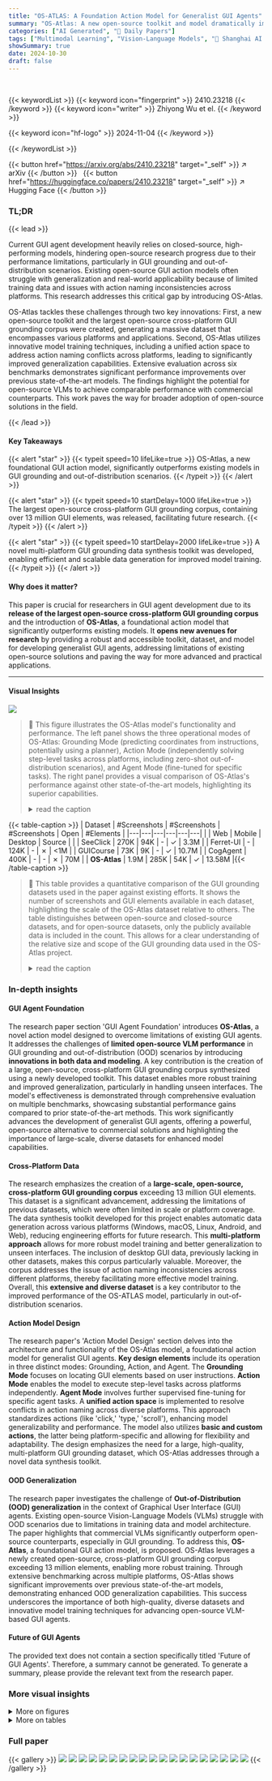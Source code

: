 ```yaml
---
title: "OS-ATLAS: A Foundation Action Model for Generalist GUI Agents"
summary: "OS-Atlas: A new open-source toolkit and model dramatically improves GUI agent performance by providing a massive dataset and innovative training methods, enabling superior generalization to unseen int..."
categories: ["AI Generated", "🤗 Daily Papers"]
tags: ["Multimodal Learning", "Vision-Language Models", "🏢 Shanghai AI Laboratory",]
showSummary: true
date: 2024-10-30
draft: false
---
```


<br>

{{< keywordList >}}
{{< keyword icon="fingerprint" >}} 2410.23218 {{< /keyword >}}
{{< keyword icon="writer" >}} Zhiyong Wu et el. {{< /keyword >}}
 
{{< keyword icon="hf-logo" >}} 2024-11-04 {{< /keyword >}}
 
{{< /keywordList >}}

{{< button href="https://arxiv.org/abs/2410.23218" target="_self" >}}
↗ arXiv
{{< /button >}}
&nbsp; 
{{< button href="https://huggingface.co/papers/2410.23218" target="_self" >}}
↗ Hugging Face
{{< /button >}}

### TL;DR


{{< lead >}}

Current GUI agent development heavily relies on closed-source, high-performing models, hindering open-source research progress due to their performance limitations, particularly in GUI grounding and out-of-distribution scenarios.  Existing open-source GUI action models often struggle with generalization and real-world applicability because of limited training data and issues with action naming inconsistencies across platforms.  This research addresses this critical gap by introducing OS-Atlas.



OS-Atlas tackles these challenges through two key innovations: First, a new open-source toolkit and the largest open-source cross-platform GUI grounding corpus were created, generating a massive dataset that encompasses various platforms and applications. Second, OS-Atlas utilizes innovative model training techniques, including a unified action space to address action naming conflicts across platforms, leading to significantly improved generalization capabilities.  Extensive evaluation across six benchmarks demonstrates significant performance improvements over previous state-of-the-art models. The findings highlight the potential for open-source VLMs to achieve comparable performance with commercial counterparts.  This work paves the way for broader adoption of open-source solutions in the field.

{{< /lead >}}


#### Key Takeaways

{{< alert "star" >}}
{{< typeit speed=10 lifeLike=true >}} OS-Atlas, a new foundational GUI action model, significantly outperforms existing models in GUI grounding and out-of-distribution scenarios. {{< /typeit >}}
{{< /alert >}}

{{< alert "star" >}}
{{< typeit speed=10 startDelay=1000 lifeLike=true >}} The largest open-source cross-platform GUI grounding corpus, containing over 13 million GUI elements, was released, facilitating future research. {{< /typeit >}}
{{< /alert >}}

{{< alert "star" >}}
{{< typeit speed=10 startDelay=2000 lifeLike=true >}} A novel multi-platform GUI grounding data synthesis toolkit was developed, enabling efficient and scalable data generation for improved model training. {{< /typeit >}}
{{< /alert >}}

#### Why does it matter?
This paper is crucial for researchers in GUI agent development due to its **release of the largest open-source cross-platform GUI grounding corpus** and the introduction of **OS-Atlas**, a foundational action model that significantly outperforms existing models.  It **opens new avenues for research** by providing a robust and accessible toolkit, dataset, and model for developing generalist GUI agents, addressing limitations of existing open-source solutions and paving the way for more advanced and practical applications.

------
#### Visual Insights



![](https://arxiv.org/html/2410.23218/x1.png)

> 🔼 This figure illustrates the OS-Atlas model's functionality and performance. The left panel shows the three operational modes of OS-Atlas: Grounding Mode (predicting coordinates from instructions, potentially using a planner), Action Mode (independently solving step-level tasks across platforms, including zero-shot out-of-distribution scenarios), and Agent Mode (fine-tuned for specific tasks). The right panel provides a visual comparison of OS-Atlas's performance against other state-of-the-art models, highlighting its superior capabilities.
> <details>
> <summary>read the caption</summary>
> Figure 1: (Left) The OS-Atlas model operates in three distinct modes to cater to various research needs. In Grounding mode, OS-Atlas predicts element coordinates based on user instructions and can be integrated with a planner module to create a complete agent. In Action mode, OS-Atlas functions independently to solve step-level agent tasks universally across different platforms and applications, even in zero-shot OOD scenarios. In Agent mode, OS-Atlas undergoes further supervised fine-tuning to address specific agent tasks. (Right) Overall performance comparisons between OS-Atlas and other state-of-the-art models.
> </details>





{{< table-caption >}}
| Dataset | #Screenshots | #Screenshots | #Screenshots | Open | #Elements |
|---|---|---|---|---|---| 
|  | Web | Mobile | Desktop | Source |  |
| SeeClick | 270K | 94K | - | ✓ | 3.3M |
| Ferret-UI | - | 124K | - | ✗ | <1M |
| GUICourse | 73K | 9K | - | ✓ | 10.7M |
| CogAgent | 400K | - | - | ✗ | 70M |
| **OS-Atlas** | 1.9M | 285K | 54K | ✓ | 13.58M |{{< /table-caption >}}

> 🔼 This table provides a quantitative comparison of the GUI grounding datasets used in the paper against existing efforts.  It shows the number of screenshots and GUI elements available in each dataset, highlighting the scale of the OS-Atlas dataset relative to others. The table distinguishes between open-source and closed-source datasets, and for open-source datasets, only the publicly available data is included in the count.  This allows for a clear understanding of the relative size and scope of the GUI grounding data used in the OS-Atlas project.
> <details>
> <summary>read the caption</summary>
> Table 1: Statistics of the grounding data we collected compared to existing efforts. (For open-source datasets, we only count the amount of data made publicly available.)
> </details>





### In-depth insights


#### GUI Agent Foundation
The research paper section 'GUI Agent Foundation' introduces **OS-Atlas**, a novel action model designed to overcome limitations of existing GUI agents.  It addresses the challenges of **limited open-source VLM performance** in GUI grounding and out-of-distribution (OOD) scenarios by introducing **innovations in both data and modeling**.  A key contribution is the creation of a large, open-source, cross-platform GUI grounding corpus synthesized using a newly developed toolkit. This dataset enables more robust training and improved generalization, particularly in handling unseen interfaces. The model's effectiveness is demonstrated through comprehensive evaluation on multiple benchmarks, showcasing substantial performance gains compared to prior state-of-the-art methods. This work significantly advances the development of generalist GUI agents, offering a powerful, open-source alternative to commercial solutions and highlighting the importance of large-scale, diverse datasets for enhanced model capabilities.

#### Cross-Platform Data
The research emphasizes the creation of a **large-scale, open-source, cross-platform GUI grounding corpus** exceeding 13 million GUI elements.  This dataset is a significant advancement, addressing the limitations of previous datasets, which were often limited in scale or platform coverage.  The data synthesis toolkit developed for this project enables automatic data generation across various platforms (Windows, macOS, Linux, Android, and Web), reducing engineering efforts for future research.  This **multi-platform approach** allows for more robust model training and better generalization to unseen interfaces.  The inclusion of desktop GUI data, previously lacking in other datasets, makes this corpus particularly valuable.  Moreover, the corpus addresses the issue of action naming inconsistencies across different platforms, thereby facilitating more effective model training.  Overall, this **extensive and diverse dataset** is a key contributor to the improved performance of the OS-ATLAS model, particularly in out-of-distribution scenarios.

#### Action Model Design
The research paper's 'Action Model Design' section delves into the architecture and functionality of the OS-Atlas model, a foundational action model for generalist GUI agents.  **Key design elements** include its operation in three distinct modes: Grounding, Action, and Agent. The **Grounding Mode** focuses on locating GUI elements based on user instructions.  **Action Mode** enables the model to execute step-level tasks across platforms independently.  **Agent Mode** involves further supervised fine-tuning for specific agent tasks. A **unified action space** is implemented to resolve conflicts in action naming across diverse platforms. This approach standardizes actions (like 'click,' 'type,' 'scroll'), enhancing model generalizability and performance.  The model also utilizes **basic and custom actions**, the latter being platform-specific and allowing for flexibility and adaptability.  The design emphasizes the need for a large, high-quality, multi-platform GUI grounding dataset, which OS-Atlas addresses through a novel data synthesis toolkit.

#### OOD Generalization
The research paper investigates the challenge of **Out-of-Distribution (OOD) generalization** in the context of Graphical User Interface (GUI) agents.  Existing open-source Vision-Language Models (VLMs) struggle with OOD scenarios due to limitations in training data and model architecture. The paper highlights that commercial VLMs significantly outperform open-source counterparts, especially in GUI grounding.  To address this, **OS-Atlas**, a foundational GUI action model, is proposed.  OS-Atlas leverages a newly created open-source, cross-platform GUI grounding corpus exceeding 13 million elements, enabling more robust training.   Through extensive benchmarking across multiple platforms, OS-Atlas shows significant improvements over previous state-of-the-art models, demonstrating enhanced OOD generalization capabilities.  This success underscores the importance of both high-quality, diverse datasets and innovative model training techniques for advancing open-source VLM-based GUI agents.

#### Future of GUI Agents
The provided text does not contain a section specifically titled 'Future of GUI Agents'.  Therefore, a summary cannot be generated.  To generate a summary, please provide the relevant text from the research paper.


### More visual insights

<details>
<summary>More on figures
</summary>


![](https://arxiv.org/html/2410.23218/x2.png)

> 🔼 The figure illustrates the two-stage training process of the OS-Atlas model.  The first stage involves large-scale pre-training on a dataset of 13 million GUI grounding data points to create the OS-Atlas-Base model. This pre-training equips the model with a strong understanding of GUI screenshots and their constituent elements. The second stage consists of multitask fine-tuning using agent data. This fine-tuning adapts the pre-trained model to solve various agent tasks, ultimately resulting in the final OS-Atlas model, which excels at GUI grounding and out-of-distribution agentic tasks. The diagram visually depicts the flow of data and the transformation of the model through these two stages.
> <details>
> <summary>read the caption</summary>
> Figure 2: Overall training pipeline of OS-Atlas. We first perform large-scale pre-training using 13 million GUI grounding data collected to build OS-Atlas-Base. Next, we conduct multitask fine-tuning on agent data, resulting in OS-Atlas.
> </details>



![](https://arxiv.org/html/2410.23218/x3.png)

> 🔼 This figure shows the relationship between the amount of grounding data used to train the OS-Atlas-Base model and its performance on three different GUI domains (web, desktop, and mobile).  Two performance metrics are tracked: grounding accuracy (percentage of correctly located GUI elements) and Intersection over Union (IoU, a measure of the overlap between the predicted and ground truth bounding boxes). The graph illustrates that increased training data correlates with improved performance, especially for IoU. The web domain, with nearly 10 million elements, shows the strongest correlation, highlighting the potential of larger datasets.
> <details>
> <summary>read the caption</summary>
> Figure 3: The effect of grounding data scaling on two metrics. The performances on three different domains are reported.
> </details>



![](https://arxiv.org/html/2410.23218/x4.png)

> 🔼 This figure presents ablation study results and performance comparisons on the ScreenSpot benchmark for GUI grounding.  It shows the impact of different data sources on the model's performance. Specifically, it compares results when instruction grounding data (IG), mobile GUI data, and desktop GUI data are included or excluded from training, showcasing the effect of various data modalities on the model's ability to perform GUI grounding tasks accurately across different platforms (web, desktop, and mobile).  The charts illustrate the impact of each data source on both text-based and icon/widget-based instructions.
> <details>
> <summary>read the caption</summary>
> Figure 4: Ablation studies and performance on ScreenSpot. IG/Mobile/Desktop refers to instruction grounding, mobile, and desktop grounding data, respectively.
> </details>



![](https://arxiv.org/html/2410.23218/x5.png)

> 🔼 Figure 5 shows the results of ablation studies conducted on the zero-shot out-of-distribution (OOD) setting of the OS-Atlas model.  The ablation studies were performed to investigate the impact of two key components of the model: grounding pre-training and the unified action space.  The figure presents step-wise success rate and grounding accuracy for each ablation experiment.  The results are shown separately for three different platforms: web, desktop, and mobile, demonstrating the effect of the ablations across various GUI types.
> <details>
> <summary>read the caption</summary>
> Figure 5: Ablation studies on the zero-shot OOD setting. The results are reported respectively across three platforms.
> </details>



![](https://arxiv.org/html/2410.23218/x6.png)

> 🔼 Figure 6 shows the performance improvement achieved by OS-Atlas-Pro. OS-Atlas-Pro is a version of OS-Atlas that leverages a larger dataset for multitask fine-tuning, leading to enhanced performance across three domains: Web, Mobile, and Desktop.  The chart visually compares the average performance of OS-Atlas (both 4B and 7B versions) with that of OS-Atlas-Pro across these domains. The results demonstrate the positive impact of more extensive fine-tuning on model performance.
> <details>
> <summary>read the caption</summary>
> Figure 6: OS-Atlas-Pro evaluation results.
> </details>



![](https://arxiv.org/html/2410.23218/x7.png)

> 🔼 Figure 7 presents a case study demonstrating OS-Atlas-Base's functionality within the OS-World environment.  OS-Atlas-Base operates in grounding mode, collaborating with GPT-40 (acting as a task planner). The process involves GPT-40 generating a sequence of steps to accomplish a task (hiding '.pycache__' folders in VS Code's explorer). For each 'Click' action within these steps, OS-Atlas-Base accurately predicts the necessary coordinates, highlighting its ability to translate high-level instructions into precise, executable actions.
> <details>
> <summary>read the caption</summary>
> Figure 7: A case study from OS-World. OS-Atlas-Base works in the grounding mode, integrating GPT-4o as a task planner to create an agent. For each Click step, OS-Atlas-Base outputs the coordinates based on the provided step-level instructions.
> </details>



</details>




<details>
<summary>More on tables
</summary>


{{< table-caption >}}
| Planner | Grounding Models | Mobile Text | Mobile Icon/Widget | Desktop Text | Desktop Icon/Widget | Web Text | Web Icon/Widget | Avg. | 
|---|---|---|---|---|---|---|---|---| 
| - | Fuyu | 41.00 | 1.30 | 33.00 | 3.60 | 33.90 | 4.40 | 19.50 | 
|  | CogAgent | 67.00 | 24.00 | 74.20 | 20.00 | 70.40 | 28.60 | 47.40 | 
|  | SeeClick | 78.00 | 52.00 | 72.20 | 30.00 | 55.70 | 32.50 | 53.40 | 
|  | InternVL-2-4B | 9.16 | 4.80 | 4.64 | 4.29 | 0.87 | 0.10 | 4.32 | 
|  | Qwen2-VL-7B | 61.34 | 39.29 | 52.01 | 44.98 | 33.04 | 21.84 | 42.89 | 
|  | UGround-7B | 82.80 | 60.30 | 82.50 | 63.60 | 80.40 | 70.40 | 73.30 | 
|  | OS-Atlas-Base-4B | 85.71 | 58.52 | 72.16 | 45.71 | 82.61 | 63.11 | 70.13 | 
|  | OS-Atlas-Base-7B | **93.04** | **72.93** | **91.75** | **62.86** | **90.87** | **74.27** | **82.47** | 
| GPT-4o | SeeClick | 83.52 | 59.39 | 82.47 | 35.00 | 66.96 | 35.44 | 62.89 | 
|  | UGround-7B | 93.40 | 76.90 | 92.80 | **67.90** | 88.70 | 68.90 | 81.40 | 
|  | OS-Atlas-Base-4B | **94.14** | 73.80 | 77.84 | 47.14 | 86.52 | 65.53 | 76.81 | 
|  | OS-Atlas-Base-7B | 93.77 | **79.91** | **90.21** | 66.43 | **92.61** | **79.13** | **85.14** | {{< /table-caption >}}
> 🔼 This table presents the performance of different Vision-Language Models (VLMs) on the ScreenSpot benchmark for GUI grounding tasks.  It shows the accuracy of each model in predicting the location of GUI elements based on textual descriptions.  The models are evaluated under two settings: one with a planner module and another without. Results are broken down by platform (web, desktop, mobile), element type (text, icon/widget), and model. OS-Atlas-Base consistently outperforms other models, demonstrating its effectiveness in GUI grounding.
> <details>
> <summary>read the caption</summary>
> Table 2: Grounding accuracy on ScreenSpot. The best results are in bold.
> </details>

{{< table-caption >}}
| Models | OS | Calc | Impress | Writer | VLC | TB | Chrome | VSC | GIMP | WF | Avg. | 
|---|---|---|---|---|---|---|---|---|---|---|---| 
| GPT-4o + SoM | 20.83 | 0.00 | 6.77 | 4.35 | 6.53 | 0.00 | 4.35 | 4.35 | 0.00 | 3.60 | 4.59 | 
| GPT-4o | 8.33 | 0.00 | 6.77 | 4.35 | 16.10 | 0.00 | 4.35 | 4.35 | 3.85 | 5.58 | 5.03 | 
| + SeeClick | 16.67 | 0.00 | 12.76 | 4.35 | 23.52 | 6.67 | 10.86 | 8.70 | 11.54 | 7.92 | 9.21 | 
| + OS-Atlas-Base-4B | 20.83 | 2.23 | 14.89 | 8.70 | 23.52 | 13.33 | 15.22 | 13.04 | 15.38 | 7.92 | 11.65 | 
| + OS-Atlas-Base-7B | 25.00 | 4.26 | 17.02 | 8.70 | 29.41 | 26.67 | 19.57 | 17.39 | 19.23 | 8.91 | 14.63 | 
| Human | 75.00 | 61.70 | 80.85 | 73.91 | 70.59 | 46.67 | 78.26 | 73.91 | 73.08 | 73.27 | 72.36 |{{< /table-caption >}}
> 🔼 This table presents the success rate of different models on the OS World benchmark, categorized by application domains.  The OS World benchmark involves tasks that require interactions with multiple applications.  The models are evaluated on their ability to successfully complete each task, and the success rates are broken down by application (e.g., Calculator, Impress, VLC, etc.) to show performance variations across different types of software.  The 'Workflow' (WF) category represents a unique set of tasks that demand navigation and interaction across various applications, indicating a higher level of complexity.
> <details>
> <summary>read the caption</summary>
> Table 3:  Successful rate on OS World benchmark, divided by apps (domains). Workflow (WF) is a special domain that requires navigation across multiple apps.
> </details>

{{< table-caption >}}
| Models | GUI-Act-Web Type | GUI-Act-Web Grounding | GUI-Act-Web SR | OmniAct-Web Type | OmniAct-Web Grounding | OmniAct-Web SR | OmniAct-Desktop Type | OmniAct-Desktop Grounding | OmniAct-Desktop SR |
|---|---|---|---|---|---|---|---|---|---| 
| **Zero-shot OOD Setting** |  |  |  |  |  |  |  |  |  |
| GPT-4o | 77.09 | 45.02 | 41.84 | 79.33 | 42.79 | 34.06 | 79.97 | 63.25 | 50.67 |
| **OS-Atlas-4B** | 79.22 | 58.57 | 42.62 | 46.74 | 49.24 | 22.99 | 63.30 | 42.55 | 26.94 |
| **OS-Atlas-7B** | 86.95 | 75.61 | 57.02 | 85.63 | 69.35 | 59.15 | 90.24 | 62.87 | 56.73 |
| **Supervised Fine-tuning Setting** |  |  |  |  |  |  |  |  |  |
| InternVL-2-4B | 81.42 | 47.03 | 36.17 | 47.51 | 51.34 | 24.39 | 67.00 | 44.47 | 29.80 |
| Qwen2-VL-7B | 89.36 | 90.66 | 82.27 | 89.22 | 85.94 | 78.58 | 96.27 | 94.52 | 91.77 |
| SeeClick | 88.79 | 78.59 | 72.34 | 86.98 | 75.48 | 68.59 | 96.79 | 70.22 | 72.69 |
| **OS-Atlas-4B** | 89.36 | 89.16 | 81.06 | 88.56 | 82.00 | 73.91 | 96.51 | 85.53 | 84.78 |
| **OS-Atlas-7B** | 89.08 | 91.60 | 82.70 | 97.15 | 95.41 | 93.56 | 97.15 | 95.85 | 94.05 |{{< /table-caption >}}
> 🔼 Table 4 presents the results of experiments conducted on web and desktop tasks using different models.  A key distinction highlighted is the training approach: InternVL-2 and Qwen2-VL utilize their original checkpoints, while OS-Atlas-4/7B is fine-tuned using OS-Atlas-Base as a foundation. This comparison allows for an analysis of performance gains achieved through fine-tuning.
> <details>
> <summary>read the caption</summary>
> Table 4: Results on web and desktop tasks. InternVL-2/Qwen2-VL and OS-Atlas-4/7B differ in that the former utilizes the original checkpoints, while the latter is fine-tuned on OS-Atlas-Base.
> </details>

{{< table-caption >}}
| Models | AndroidControl-Low |  |  | AndroidControl-High |  |  | GUI-Odyssey |  |  |
|---|---|---|---|---|---|---|---|---|---| 
|  | Type | Grounding | SR | Type | Grounding | SR | Type | Grounding | SR |
|---|---|---|---|---|---|---|---|---|---| 
| Zero-shot OOD Setting |  |  |  |  |  |  |  |  |  |
| GPT-4o | **74.33** | 38.67 | 28.39 | **63.06** | 30.90 | 21.17 | 37.50 | 14.17 | 5.36 |
| **OS-Atlas-4B** | 64.58 | 71.19 | 40.62 | 49.01 | 49.51 | 22.77 | 49.63 | 34.63 | 20.25 |
| **OS-Atlas-7B** | 73.00 | **73.37** | **50.94** | 57.44 | **54.90** | **29.83** | **60.42** | **39.74** | **26.96** |
| Supervised Fine-tuning Setting |  |  |  |  |  |  |  |  |  |
| InternVL-2-4B | 90.94 | 84.05 | 80.10 | 84.09 | 72.73 | 66.72 | 82.13 | 55.53 | 51.45 |
| Qwen2-VL-7B | 91.94 | 86.50 | 82.56 | 83.83 | 77.68 | 69.72 | 83.54 | 65.89 | 60.23 |
| SeeClick | 93.00 | 73.42 | 75.00 | 82.94 | 62.87 | 59.11 | 70.99 | 52.44 | 53.92 |
| **OS-Atlas-4B** | 91.92 | 83.76 | 80.64 | 84.69 | 73.79 | 67.54 | 83.47 | 61.37 | 56.39 |
| **OS-Atlas-7B** | **93.61** | **87.97** | **85.22** | **85.22** | **78.48** | **71.17** | **84.47** | **67.80** | **61.98** |{{< /table-caption >}}
> 🔼 Table 5 presents the performance comparison of different models on mobile agent tasks.  It shows the accuracy of action type prediction (Type), coordinate prediction (Grounding), and step success rate (SR) for several benchmarks.  The key difference highlighted is between models using original checkpoints (InternVL-2/Qwen2-VL) and those fine-tuned on OS-Atlas-Base (OS-Atlas-4/7B). The table also distinguishes between two scenarios within the AndroidControl benchmark: one where both low-level and high-level instructions are provided, and another where only high-level instructions are given.
> <details>
> <summary>read the caption</summary>
> Table 5: Results on mobile tasks. InternVL-2/Qwen2-VL and OS-Atlas-4/7B differ in that the former utilizes the original checkpoints, while the latter is fine-tuned on OS-Atlas-Base. AndroidControl-Low refers to the scenario where both low-level and high-level instructions are provided as inputs, while AndroidControl-High indicates that only high-level instructions are given.
> </details>

{{< table-caption >}}
| Unified Action Space Prompt |
|---|---| 
| You are a foundational action model capable of automating tasks across various digital environments, including desktop systems like Windows, macOS, and Linux, as well as mobile platforms such as Android and iOS. You also excel in web browser environments. You will interact with digital devices in a human-like manner: by reading screenshots, analyzing them, and taking appropriate actions. |
| Your expertise covers two types of digital tasks:<br> - **Grounding**: Given a screenshot and a description, you assist users in locating elements mentioned. Sometimes, you must infer which elements best fit the description when they aren’t explicitly stated.<br> - **Executable Language Grounding**: With a screenshot and task instruction, your goal is to determine the executable actions needed to complete the task. You should only respond with the Python code in the format as described below: <br>You are now operating in Executable Language Grounding mode. Your goal is to help users accomplish tasks by suggesting executable actions that best fit their needs. Your skill set includes both basic and custom actions: |
| **1. Basic Actions**<br>Basic actions are standardized and available across all platforms. They provide essential functionality and are defined with a specific format, ensuring consistency and reliability. |
| Basic Action 1: CLICK |
| - purpose: Click at the specified position. |
| - format: CLICK &lt;point&gt;[[x-axis, y-axis]]&lt;/point&gt; |
| - example usage: CLICK &lt;point&gt;[[101, 872]]&lt;/point&gt; |
| Basic Action 2: TYPE |
| - purpose: Enter specified text at the designated location. |
| - format: TYPE [input text] |
| - example usage: TYPE [Shanghai shopping mall] |
| Basic Action 3: SCROLL |
| - purpose: SCROLL in the specified direction. |
| - format: SCROLL [direction (UP/DOWN/LEFT/RIGHT)] |
| - example usage: SCROLL [UP] |
| **2.Custom Actions**<br>Custom actions are unique to each user’s platform and environment. They allow for flexibility and adaptability, enabling the model to support new and unseen actions defined by users. These actions extend the functionality of the basic set, making the model more versatile and capable of handling specific tasks.<br>Your customized actions varied by datasets. |{{< /table-caption >}}
> 🔼 This table presents the prompt used during the action fine-tuning phase of the OS-ATLAS model training.  The prompt instructs the model to act as a foundational action model capable of handling tasks across various digital environments (desktop, mobile, web). It emphasizes the need for human-like interaction, using screenshots and descriptions to guide actions. The prompt specifies two main task types: grounding (locating elements) and executable language grounding (converting instructions to executable actions). It defines a unified action space that includes standardized basic actions (CLICK, TYPE, SCROLL) and custom actions (allowing for flexibility and adaptability across platforms).  The provided example usages clarify how each action should be formatted in the Python code output.  The custom actions are dataset-specific, providing flexibility for handling various tasks and environments.
> <details>
> <summary>read the caption</summary>
> Table 6: The prompt for the action fine-tuning with a unified action space.
> </details>

{{< table-caption >}}
| Training dataset | Type | Platform | Source | #Elements | #Screenshots |
|---|---|---|---|---|---| 
| FineWeb-filtered | REG | Web | synthetic | 7,779,922 | 1,617,179 |
| Windows-desktop | REG | Windows | synthetic | 1,079,707 | 51,726 |
| Linux-desktop | REG | Linux | synthetic | 41,540 | 1,186 |
| MacOS-desktop | REG | MacOS | synthetic | 13,326 | 1,339 |
| Pixel6-mobile | REG | Mobile | synthetic | 104,598 | 21,745 |
| SeeClick | REG | Web & Mobile | public | 3,303,479 | 364,760 |
| AMEX | REG | Mobile | public | 1,097,691 | 99,939 |
| UIbert | REG | Mobile | public | 16660 | 5682 |
| Mind2Web-annotated | IG | Web | GPT-4o | 5,943 | 5,943 |
| AITZ-annotated | IG | Mobile | GPT-4o | 10,463 | 10,463 |
| AMEX-annotated | IG | Mobile | GPT-4o | 5,745 | 5,745 |
| AndroidControl | IG | Mobile | public | 47,658 | 47,658 |
| Wave-UI | IG | All platforms | public | 65,478 | 7,357 |
| **Total** |  |  |  | **13,582,210** | **2,240,717** |{{< /table-caption >}}
> 🔼 This table presents a detailed overview of the datasets used for pre-training the grounding model.  It breaks down the data by type (REG: Referring Expression Grounding, IG: Instruction Grounding), platform (Web, Windows, MacOS, Mobile), source (whether it's synthetically generated or from a public dataset), the number of elements (GUI elements) in the dataset, and the number of screenshots.
> <details>
> <summary>read the caption</summary>
> Table 7: Grounding training datasets statistics overview.
> </details>

{{< table-caption >}}
| Planner | Models | Mobile Text | Mobile Icon/Widget | Desktop Text | Desktop Icon/Widget | Web Text | Web Icon/Widget | Avg. |
|---|---|---|---|---|---|---|---|---|
| - | SeeClick | 78.39 | 50.66 | 70.10 | 29.29 | 55.22 | 32.52 | 55.09 |
|  | OS-Atlas-Base-4B | 87.24 | 59.72 | 72.68 | 46.43 | 85.90 | 63.05 | 71.86 |
|  | OS-Atlas-Base-7B | **95.17** | **75.83** | **90.72** | **63.57** | **90.60** | **77.34** | **84.12** |
| GPT-4o | SeeClick | 85.17 | 58.77 | 79.90 | 37.14 | 72.65 | 30.05 | 63.60 |
|  | OS-Atlas-Base-4B | 95.52 | 75.83 | 79.38 | 49.29 | 90.17 | 66.50 | 79.09 |
|  | OS-Atlas-Base-7B | **96.21** | **83.41** | **89.69** | **69.29** | **94.02** | **79.80** | **87.11** |{{< /table-caption >}}
> 🔼 This table presents the results of a GUI grounding accuracy evaluation on the ScreenSpot-V2 benchmark dataset.  It compares the performance of several models, including OS-Atlas-Base, across different settings (with and without a planner).  The results show the accuracy of each model in predicting the location of GUI elements based on textual instructions.  The best-performing model in each category is highlighted in bold, indicating its superior accuracy in GUI grounding tasks. This benchmark assesses single-step GUI grounding capability across mobile, desktop, and web platforms. The results are further broken down by the type of GUI element (Text, Icon/Widget) and the platform.
> <details>
> <summary>read the caption</summary>
> Table 8: Grounding accuracy on ScreenSpot-v2. The best results are in bold.
> </details>

{{< table-caption >}}
| Benchmarks | Platforms | #Test Samples | History? | # Unified Actions |
|---|---|---|---|---|
| GUI-Act-Web | Web | 1,410 |  | 3+2 |
| Omniact | Web | 1,427 |  | 3+11 |
|  | Desktop | 594 |  | 3+11 |
| AndroidControl-Low | Mobile | 7,708 | ✓ | 3+5 |
| AndroidControl-High | Mobile | 7,708 | ✓ | 3+5 |
| GUI-Odyssey-Random | Mobile | 29,414 |  | 3+6 |
| GUI-Odyssey-Task | Mobile | 17,920 |  | 3+6 |
| GUI-Odyssey-Device | Mobile | 18,969 |  | 3+6 |
| GUI-Odyssey-App | Mobile | 17,455 |  | 3+6 |{{< /table-caption >}}
> 🔼 This table presents details of the benchmarks used to evaluate the performance of agent tasks.  For each benchmark, it indicates the platform (Web, Desktop, or Mobile), the number of test samples, whether the history of previous actions is included as input, and the number of unified actions (a combination of basic and custom actions) available for each task.
> <details>
> <summary>read the caption</summary>
> Table 9:  Details of the agentic benchmarks. History represents whether the history information of the previous actions is provided in the input. #Unified Actions denotes the number of actions (basic actions + custom actions) for each task.
> </details>

</details>




### Full paper

{{< gallery >}}
<img src="https://ai-paper-reviewer.com/2410.23218/1.png" class="grid-w50 md:grid-w33 xl:grid-w25" />
<img src="https://ai-paper-reviewer.com/2410.23218/2.png" class="grid-w50 md:grid-w33 xl:grid-w25" />
<img src="https://ai-paper-reviewer.com/2410.23218/3.png" class="grid-w50 md:grid-w33 xl:grid-w25" />
<img src="https://ai-paper-reviewer.com/2410.23218/4.png" class="grid-w50 md:grid-w33 xl:grid-w25" />
<img src="https://ai-paper-reviewer.com/2410.23218/5.png" class="grid-w50 md:grid-w33 xl:grid-w25" />
<img src="https://ai-paper-reviewer.com/2410.23218/6.png" class="grid-w50 md:grid-w33 xl:grid-w25" />
<img src="https://ai-paper-reviewer.com/2410.23218/7.png" class="grid-w50 md:grid-w33 xl:grid-w25" />
<img src="https://ai-paper-reviewer.com/2410.23218/8.png" class="grid-w50 md:grid-w33 xl:grid-w25" />
<img src="https://ai-paper-reviewer.com/2410.23218/9.png" class="grid-w50 md:grid-w33 xl:grid-w25" />
<img src="https://ai-paper-reviewer.com/2410.23218/10.png" class="grid-w50 md:grid-w33 xl:grid-w25" />
<img src="https://ai-paper-reviewer.com/2410.23218/11.png" class="grid-w50 md:grid-w33 xl:grid-w25" />
<img src="https://ai-paper-reviewer.com/2410.23218/12.png" class="grid-w50 md:grid-w33 xl:grid-w25" />
<img src="https://ai-paper-reviewer.com/2410.23218/13.png" class="grid-w50 md:grid-w33 xl:grid-w25" />
<img src="https://ai-paper-reviewer.com/2410.23218/14.png" class="grid-w50 md:grid-w33 xl:grid-w25" />
<img src="https://ai-paper-reviewer.com/2410.23218/15.png" class="grid-w50 md:grid-w33 xl:grid-w25" />
<img src="https://ai-paper-reviewer.com/2410.23218/16.png" class="grid-w50 md:grid-w33 xl:grid-w25" />
<img src="https://ai-paper-reviewer.com/2410.23218/17.png" class="grid-w50 md:grid-w33 xl:grid-w25" />
<img src="https://ai-paper-reviewer.com/2410.23218/18.png" class="grid-w50 md:grid-w33 xl:grid-w25" />
<img src="https://ai-paper-reviewer.com/2410.23218/19.png" class="grid-w50 md:grid-w33 xl:grid-w25" />
{{< /gallery >}}